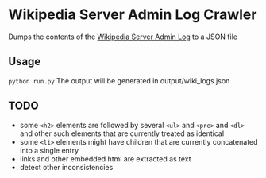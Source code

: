 # Wikipedia Server Admin Log Crawler
Dumps the contents of the [Wikipedia Server Admin Log](https://wikitech.wikimedia.org/wiki/Server_Admin_Log) to a JSON file

## Usage
`python run.py`
The output will be generated in output/wiki_logs.json

## TODO
- some `<h2>` elements are followed by several `<ul>` and `<pre>` and `<dl>` and other such elements that are currently treated as identical
- some `<li>` elements might have children that are currently concatenated into a single entry
- links and other embedded html are extracted as text
- detect other inconsistencies